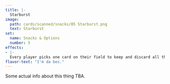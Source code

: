 ```yaml
---
title: |-
  Starburst
image: 
  path: cards/scanned/snacks/05 Starburst.png
  text: Starburst
set:
  name: Snacks & Options
  number: 5
effects: 
- |-
  Every player picks one card on their field to keep and discard all the others
flavor-text: "I'm da bes."
---
```

Some actual info about this thing TBA.
